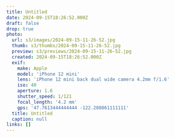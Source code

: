 ```yaml
---
title: Untitled
date: 2024-09-15T18:26:52.000Z
draft: false
drop: true
photo:
  url: s3/images/2024-09-15-11-26-52.jpg
  thumb: s3/thumbs/2024-09-15-11-26-52.jpg
  preview: s3/previews/2024-09-15-11-26-52.jpg
  created: 2024-09-15T18:26:52.000Z
  exif:
    make: Apple
    model: 'iPhone 12 mini'
    lens: 'iPhone 12 mini back dual wide camera 4.2mm f/1.6'
    iso: 40
    aperture: 1.6
    shutter_speed: 1/121
    focal_length: '4.2 mm'
    gps: '47.7613444444444 -122.208061111111'
  title: Untitled
  caption: null
links: []
---
```

